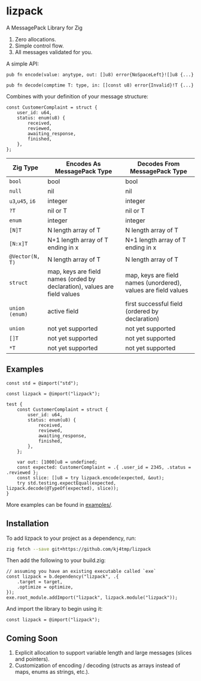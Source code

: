 # lizpack

A MessagePack Library for Zig

1. Zero allocations.
1. Simple control flow.
1. All messages validated for you.

A simple API:

```zig
pub fn encode(value: anytype, out: []u8) error{NoSpaceLeft}![]u8 {...}

pub fn decode(comptime T: type, in: []const u8) error{Invalid}!T {...}
```

Combines with your definition of your message structure:

```zig
const CustomerComplaint = struct {
    user_id: u64,
    status: enum(u8) {
        received,
        reviewed,
        awaiting_response,
        finished,
    },
};
```

| Zig Type         | Encodes As MessagePack Type                                               | Decodes From MessagePack Type                                  |
| ---------------- | ------------------------------------------------------------------------- | -------------------------------------------------------------- |
| `bool`           | bool                                                                      | bool                                                           |
| `null`           | nil                                                                       | nil                                                            |
| `u3`,`u45`, `i6` | integer                                                                   | integer                                                        |
| `?T`             | nil or T                                                                  | nil or T                                                       |
| `enum`           | integer                                                                   | integer                                                        |
| `[N]T`           | N length array of T                                                       | N length array of T                                            |
| `[N:x]T`         | N+1 length array of T ending in x                                         | N+1 length array of T ending in x                              |
| `@Vector(N, T)`  | N length array of T                                                       | N length array of T                                            |
| `struct`         | map, keys are field names (orded by declaration), values are field values | map, keys are field names (unordered), values are field values |
| `union (enum)`   | active field                                                              | first successful field (ordered by declaration)                |
| `union`          | not yet supported                                                         | not yet supported                                              |
| `[]T`            | not yet supported                                                         | not yet supported                                              |
| `*T`             | not yet supported                                                         | not yet supported                                              |

## Examples

```zig
const std = @import("std");

const lizpack = @import("lizpack");

test {
    const CustomerComplaint = struct {
        user_id: u64,
        status: enum(u8) {
            received,
            reviewed,
            awaiting_response,
            finished,
        },
    };

    var out: [1000]u8 = undefined;
    const expected: CustomerComplaint = .{ .user_id = 2345, .status = .reviewed };
    const slice: []u8 = try lizpack.encode(expected, &out);
    try std.testing.expectEqual(expected, lizpack.decode(@TypeOf(expected), slice));
}

```

More examples can be found in [examples/](/examples/).

## Installation

To add lizpack to your project as a dependency, run:

```sh
zig fetch --save git+https://github.com/kj4tmp/lizpack
```

Then add the following to your build.zig:

```zig
// assuming you have an existing executable called `exe`
const lizpack = b.dependency("lizpack", .{
    .target = target,
    .optimize = optimize,
});
exe.root_module.addImport("lizpack", lizpack.module("lizpack"));
```

And import the library to begin using it:

```zig
const lizpack = @import("lizpack");
```

## Coming Soon

1. Explicit allocation to support variable length and large messages (slices and pointers).
1. Customization of encoding / decoding (structs as arrays instead of maps, enums as strings, etc.).
